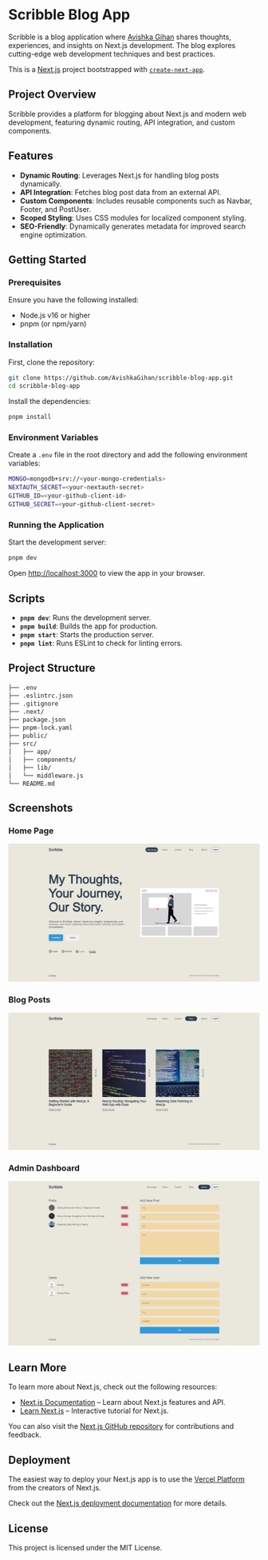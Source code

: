 # Scribble Blog App

Scribble is a blog application where [Avishka Gihan](https://github.com/AvishkaGihan) shares thoughts, experiences, and insights on Next.js development. The blog explores cutting-edge web development techniques and best practices.

This is a [Next.js](https://nextjs.org) project bootstrapped with [`create-next-app`](https://nextjs.org/docs/app/api-reference/cli/create-next-app).

## Project Overview

Scribble provides a platform for blogging about Next.js and modern web development, featuring dynamic routing, API integration, and custom components.

## Features

- **Dynamic Routing**: Leverages Next.js for handling blog posts dynamically.
- **API Integration**: Fetches blog post data from an external API.
- **Custom Components**: Includes reusable components such as Navbar, Footer, and PostUser.
- **Scoped Styling**: Uses CSS modules for localized component styling.
- **SEO-Friendly**: Dynamically generates metadata for improved search engine optimization.

## Getting Started

### Prerequisites

Ensure you have the following installed:

- Node.js v16 or higher
- pnpm (or npm/yarn)

### Installation

First, clone the repository:

```bash
git clone https://github.com/AvishkaGihan/scribble-blog-app.git
cd scribble-blog-app
```

Install the dependencies:

```bash
pnpm install
```

### Environment Variables

Create a `.env` file in the root directory and add the following environment variables:

```bash
MONGO=mongodb+srv://<your-mongo-credentials>
NEXTAUTH_SECRET=<your-nextauth-secret>
GITHUB_ID=<your-github-client-id>
GITHUB_SECRET=<your-github-client-secret>
```

### Running the Application

Start the development server:

```bash
pnpm dev
```

Open [http://localhost:3000](http://localhost:3000) to view the app in your browser.

## Scripts

- **`pnpm dev`**: Runs the development server.
- **`pnpm build`**: Builds the app for production.
- **`pnpm start`**: Starts the production server.
- **`pnpm lint`**: Runs ESLint to check for linting errors.

## Project Structure

```plaintext
├── .env
├── .eslintrc.json
├── .gitignore
├── .next/
├── package.json
├── pnpm-lock.yaml
├── public/
├── src/
│   ├── app/
│   ├── components/
│   ├── lib/
│   └── middleware.js
└── README.md
```

## Screenshots

### Home Page

![Home Page](public/screenshots/home-page-screenshot.png)

### Blog Posts

![Blog Post](public/screenshots/blog-post-screenshot.png)

### Admin Dashboard

![Admin Dashboard](public/screenshots/admin-dashboard-screenshot.png)

## Learn More

To learn more about Next.js, check out the following resources:

- [Next.js Documentation](https://nextjs.org/docs) – Learn about Next.js features and API.
- [Learn Next.js](https://nextjs.org/learn) – Interactive tutorial for Next.js.

You can also visit the [Next.js GitHub repository](https://github.com/vercel/next.js) for contributions and feedback.

## Deployment

The easiest way to deploy your Next.js app is to use the [Vercel Platform](https://vercel.com) from the creators of Next.js.

Check out the [Next.js deployment documentation](https://nextjs.org/docs/deployment) for more details.

## License

This project is licensed under the MIT License.
